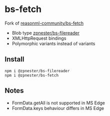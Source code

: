 # bs-fetch

Fork of [reasonml-community/bs-fetch](https://github.com/reasonml-community/bs-fetch)

* Blob type [zpnester/bs-filereader](https://github.com/zpnester/bs-filereader)
* XMLHttpRequest bindings
* Polymorphic variants instead of variants 

## Install

```
npm i @zpnester/bs-filereader
npm i @zpnester/bs-fetch
```

## Notes

* FormData.getAll is not supported in MS Edge
* FormData.keys behaviour differs in MS Edge